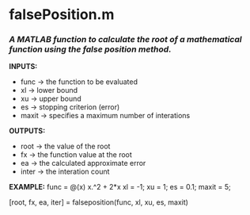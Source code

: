 # falsePosition.m
### *A MATLAB function to calculate the root of a mathematical function using the false position method.*
**INPUTS:**
* func -> the function to be evaluated
* xl -> lower bound
* xu -> upper bound
* es -> stopping criterion (error)
* maxit -> specifies a maximum number of interations

**OUTPUTS:**
* root -> the value of the root
* fx -> the function value at the root
* ea -> the calculated approximate error
* inter -> the interation count

**EXAMPLE:**
func = @(x) x.^2 + 2*x
xl = -1;
xu = 1;
es = 0.1;
maxit = 5;

[root, fx, ea, iter] = falseposition(func, xl, xu, es, maxit)
